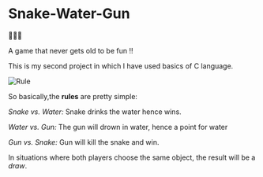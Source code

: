 # Snake-Water-Gun

:snake::ocean::gun:

A game that never gets old to be fun !!

This is my second project in which I have used basics of C language.

![Rule](https://user-images.githubusercontent.com/80421780/173671487-22919ac2-fabf-4bca-ad4b-c73161646f97.jpg)



So basically,the **rules** are pretty simple:

*Snake vs. Water:* Snake drinks the water hence wins.

*Water vs. Gun:* The gun will drown in water, hence a point for water

*Gun vs. Snake:* Gun will kill the snake and win.

In situations where both players choose the same object, the result will be a *draw*.
